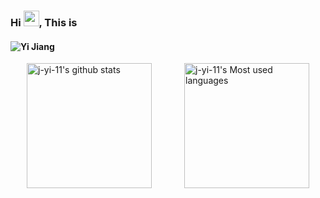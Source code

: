 ### Hi  <img src="https://c.tenor.com/StmGV2_YmjEAAAAi/winking-face-joypixels.gif" width="25" />, This is

<h4 align="left">
   <img alt="Yi Jiang" src="https://readme-typing-svg.herokuapp.com/?lines=Yi+Jiang;ZJU+CS-er;Computer+Graphics+Lover!;Deep+Learning+Programmer!&font=Fira%20Code&width=440&height=45&color=68C3D4&vCenter=true&size=21"></a>
</h4>


<div style="display: flex; justify-content: space-around; align-items: center;">
    <img src="https://github-readme-stats.vercel.app/api?username=j-yi-11&theme=dark" alt="j-yi-11's github stats" style="height: 200px;" />
    <img src="https://github-readme-stats.vercel.app/api/top-langs?username=j-yi-11&layout=compact&hide_border=false&langs_count=10&theme=dark" alt="j-yi-11's Most used languages" style="height: 200px;" />
</div>




